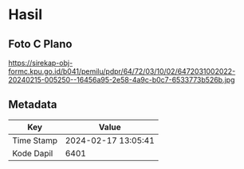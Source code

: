 # Hasil

## Foto C Plano

https://sirekap-obj-formc.kpu.go.id/b041/pemilu/pdpr/64/72/03/10/02/6472031002022-20240215-005250--16456a95-2e58-4a9c-b0c7-6533773b526b.jpg


## Metadata

| Key        | Value               |
| ---------- | ------------------- |
| Time Stamp | 2024-02-17 13:05:41 |
| Kode Dapil | 6401                |



